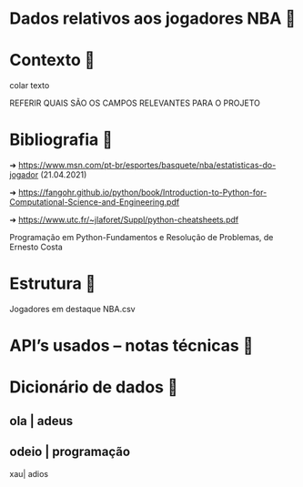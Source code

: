 # Dados relativos aos jogadores NBA 🏀

# Contexto 🏀

colar texto

REFERIR QUAIS SÃO OS CAMPOS RELEVANTES PARA O PROJETO

# Bibliografia 🏀

➜ https://www.msn.com/pt-br/esportes/basquete/nba/estatisticas-do-jogador (21.04.2021)

➜ https://fangohr.github.io/python/book/Introduction-to-Python-for-Computational-Science-and-Engineering.pdf

➜ https://www.utc.fr/~jlaforet/Suppl/python-cheatsheets.pdf

Programação em Python-Fundamentos e Resolução de Problemas, de Ernesto Costa 

# Estrutura 🏀

Jogadores em destaque NBA.csv 

# API’s usados – notas técnicas 🏀

# Dicionário de dados 🏀

ola |  adeus
-----------
odeio | programação
--------------
xau| adios
